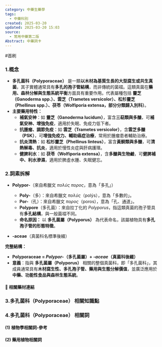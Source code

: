 ```yaml
---
category: 中藥生藥學
tags:
  - 中藥科別
created: 2025-03-20
updated: 2025-03-20 15:03
source:
  - 常用中藥第二版
Abstract: 中藥詞卡
---
```

#首刷
### 1.概念
- **多孔菌科（Polyporaceae）** 是一類**以木材為基質生長的大型腐生或共生真菌**，其子實體通常具有**多孔的孢子管結構**，而非傳統的菌褶。這類真菌在**藥用、森林分解與生態系統平衡**方面具有重要作用。代表屬種包括 **靈芝（Ganoderma spp.）、雲芝（Trametes versicolor）、松杉靈芝（Phellinus spp.）、茯苓（Wolfiporia extensa，部分分類歸入別科）**。  
- **主要藥用特性：**  
  - **補氣安神**：如 **靈芝（Ganoderma lucidum）**，富含**三萜類與多醣**，可**補氣安神、增強免疫**，適用於失眠、免疫力低下者。  
  - **抗腫瘤、調節免疫**：如 **雲芝（Trametes versicolor）**，含**雲芝多醣（PSK）**，可**增強免疫力、輔助癌症治療**，常用於腫瘤患者輔助治療。  
  - **抗炎清熱**：如 **松杉靈芝（Phellinus linteus）**，富含**黃酮類與多醣**，可**清熱解毒、抗炎**，適用於慢性炎症與肝病護理。  
  - **健脾利水**：如 **茯苓（Wolfiporia extensa）**，含**多醣與生物鹼**，可**健脾補中、利水滲濕**，適用於脾虛水腫、失眠健忘。 

### 2.詞素拆解
- **Polypor-**（來自希臘文 *πολύς* *πορος*，意為「多孔」）  
  - **Poly-**（多）：來自希臘文 *πολύς*（polýs），意為「多數的」。  
  - **Por-**（孔）：來自希臘文 *πορος*（poros），意為「孔、通道」。  
  - **Polypore**（多孔菌）：來自拉丁化的 *Polyporus*，指這類真菌的孢子管具有**多孔結構**，與一般菌褶不同。  
  - **命名原因：** 以 **多孔菌屬（Polyporus）** 為代表命名，該屬植物具有**多孔孢子管的形態特徵**。  

- **-aceae**（真菌科名標準後綴）  

**完整結構：**
- **Polyporaceae = *Polypor-*（多孔菌屬）+ *-aceae*（真菌科後綴）**  
- **意義**：指與 **多孔菌屬（Polyporus）** 相關的整個真菌科，即「多孔菌科」，其成員通常具有**木材腐生性、多孔孢子管、藥用與生態分解價值**，並廣泛應用於**中藥、功能性食品與森林生態系統**。  

#### 📌 相關藥材連結




### 3.多孔菌科（Polyporaceae） 相關知識點



### 4.多孔菌科（Polyporaceae） 相關詞
#### (1) 植物學相關詞-參考




#### (2) 藥用植物相關詞

